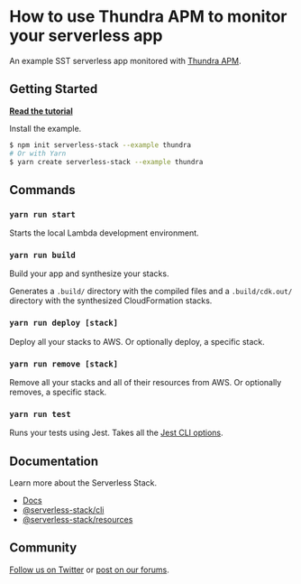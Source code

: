 # How to use Thundra APM to monitor your serverless app

An example SST serverless app monitored with [Thundra APM](https://apm.docs.thundra.io/).

## Getting Started

[**Read the tutorial**](https://sst.dev/examples/how-to-use-thundra-apm-to-monitor-your-serverless-app.html)

Install the example.

```bash
$ npm init serverless-stack --example thundra
# Or with Yarn
$ yarn create serverless-stack --example thundra
```

## Commands

### `yarn run start`

Starts the local Lambda development environment.

### `yarn run build`

Build your app and synthesize your stacks.

Generates a `.build/` directory with the compiled files and a `.build/cdk.out/` directory with the synthesized CloudFormation stacks.

### `yarn run deploy [stack]`

Deploy all your stacks to AWS. Or optionally deploy, a specific stack.

### `yarn run remove [stack]`

Remove all your stacks and all of their resources from AWS. Or optionally removes, a specific stack.

### `yarn run test`

Runs your tests using Jest. Takes all the [Jest CLI options](https://jestjs.io/docs/en/cli).

## Documentation

Learn more about the Serverless Stack.

- [Docs](https://docs.sst.dev)
- [@serverless-stack/cli](https://docs.sst.dev/packages/cli)
- [@serverless-stack/resources](https://docs.sst.dev/packages/resources)

## Community

[Follow us on Twitter](https://twitter.com/ServerlessStack) or [post on our forums](https://discourse.sst.dev).
